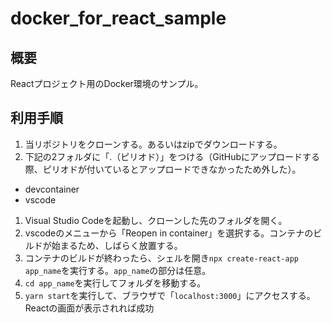 # docker_for_react_sample

## 概要

Reactプロジェクト用のDocker環境のサンプル。

## 利用手順

1. 当リポジトリをクローンする。あるいはzipでダウンロードする。
1. 下記の2フォルダに「.（ピリオド）」をつける（GitHubにアップロードする際、ピリオドが付いているとアップロードできなかったため外した）。
  - devcontainer
  - vscode
1. Visual Studio Codeを起動し、クローンした先のフォルダを開く。
1. vscodeのメニューから「Reopen in container」を選択する。コンテナのビルドが始まるため、しばらく放置する。
1. コンテナのビルドが終わったら、シェルを開き`npx create-react-app app_name`を実行する。`app_name`の部分は任意。
1. `cd app_name`を実行してフォルダを移動する。
1. `yarn start`を実行して、ブラウザで「`localhost:3000`」にアクセスする。Reactの画面が表示されれば成功
